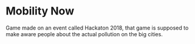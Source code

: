 # Mobility Now

Game made on an event called Hackaton 2018, that game is supposed to make aware people about the actual pollution on the big cities.
